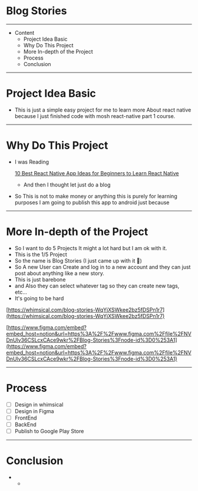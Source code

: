 # Blog Stories

---

- Content
    - Project Idea Basic
    - Why Do This Project
    - More In-depth of the Project
    - Process
    - Conclusion

---

# Project Idea Basic

- This is just a simple easy project for me to learn more About react native because I just finished code with mosh react-native part 1 course.

---

# Why Do This Project

- I was Reading
    
    [10 Best React Native App Ideas for Beginners to Learn React Native](https://www.instamobile.io/react-native-tutorials/react-native-app-ideas-beginners/)
    
    - And then I thought let just do a blog
- So This is not to make money or anything this is purely for learning purposes I am going to publish this app to android just because

---

# More In-depth of the Project

- So I want to do 5 Projects It might a lot hard but I am ok with it.
- This is the 1/5 Project
- So the name is Blog Stories (I just came up with it 🙂)
- So A new User can Create and log in to a new account and they can just post about anything like a new story.
- This is just barebone
- and Also they can select whatever tag so they can create new tags, etc...
- It's going to be hard

[https://whimsical.com/blog-stories-WqYjXSWkee2bz5fDSPn1r7](https://whimsical.com/blog-stories-WqYjXSWkee2bz5fDSPn1r7)

[https://www.figma.com/embed?embed_host=notion&url=https%3A%2F%2Fwww.figma.com%2Ffile%2FNVDnUlv36CSLcxCAce9wkr%2FBlog-Stories%3Fnode-id%3D0%253A1](https://www.figma.com/embed?embed_host=notion&url=https%3A%2F%2Fwww.figma.com%2Ffile%2FNVDnUlv36CSLcxCAce9wkr%2FBlog-Stories%3Fnode-id%3D0%253A1)

---

# Process

- [ ]  Design in whimsical
- [ ]  Design in Figma
- [ ]  FrontEnd
- [ ]  BackEnd
- [ ]  Publish to Google Play Store

---

# Conclusion

- -
